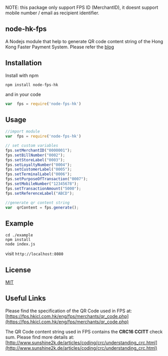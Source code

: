 
NOTE: this package only support FPS ID (MerchantID), it doesnt support mobile number / email as recipient identifier. 

## node-hk-fps
A Nodejs module that help to generate QR code content string of the Hong Kong Faster Payment System. Please refer the [blog](https://medium.com/@ryanchanplc/understanding-the-qr-code-used-in-hong-kong-faster-payment-system-6cc1671405d2)

## Installation

Install with npm
```  
npm install node-fps-hk
```
and in your code
```javascript
var  fps = require('node-fps-hk')
```

## Usage

```javascript
//import module
var  fps = require('node-fps-hk')

// set custom variables
fps.setMerchantID("0000001");
fps.setBillNumber("0002");
fps.setStoreLabel("0003");
fps.setLoyaltyNumber("0004");
fps.setCustomerLabel("0005");
fps.setTerminalLabel("0006");
fps.setPurposeOfTransaction("0007");
fps.setMobileNumber("12345678");
fps.setTransactionAmount("5000");
fps.setReferenceLabel("ABCD");

//generate qr content string
var  qrContent = fps.generate();
```

## Example
```
cd ./example
npm install
node index.js
```
visit `http://localhost:8080`

## License
[MIT](https://github.com/ryanchanplc/node-fps-hk/blob/master/LICENSE)

## Useful Links
Please find the specification of the QR Code used in FPS at:
[https://fps.hkicl.com.hk/eng/fps/merchants/qr_code.php](https://fps.hkicl.com.hk/eng/fps/merchants/qr_code.php)

The QR Code content string used in FPS contains the **CRC16 CCITT** check sum.
Please find more details at: [http://www.sunshine2k.de/articles/coding/crc/understanding_crc.html](http://www.sunshine2k.de/articles/coding/crc/understanding_crc.html)
